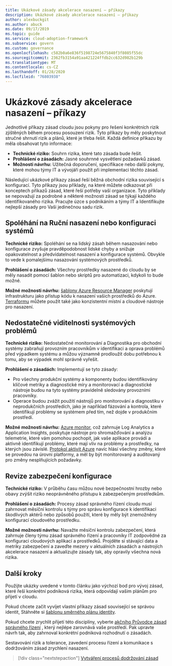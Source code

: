 ```yaml
---
title: Ukázkové zásady akcelerace nasazení – příkazy
description: Ukázkové zásady akcelerace nasazení – příkazy
author: alexbuckgit
ms.author: abuck
ms.date: 09/17/2019
ms.topic: guide
ms.service: cloud-adoption-framework
ms.subservice: govern
ms.custom: governance
ms.openlocfilehash: c582b0a6e836f5198724e5675840f3f8085f55dc
ms.sourcegitcommit: 2362fb3154a91aa421224ffdb2cc632d982b129b
ms.translationtype: MT
ms.contentlocale: cs-CZ
ms.lasthandoff: 01/28/2020
ms.locfileid: "76803938"
---
```

# <a name="deployment-acceleration-sample-policy-statements"></a>Ukázkové zásady akcelerace nasazení – příkazy

Jednotlivé příkazy zásad cloudu jsou pokyny pro řešení konkrétních rizik zjištěných během procesu posouzení rizik. Tyto příkazy by měly poskytnout stručné shrnutí rizik a plánů, které je třeba řešit. Každá definice příkazu by měla obsahovat tyto informace:

- **Technické riziko:** Souhrn rizika, které tato zásada bude řešit.
- **Prohlášení o zásadách:** Jasné souhrnné vysvětlení požadavků zásad.
- **Možnosti návrhu:** Užitečná doporučení, specifikace nebo další pokyny, které mohou týmy IT a vývojáři použít při implementaci těchto zásad.

Následující ukázkové příkazy zásad řeší běžná obchodní rizika související s konfigurací. Tyto příkazy jsou příklady, na které můžete odkazovat při konceptech příkazů zásad, které řeší potřeby vaší organizace. Tyto příklady se nepovažují za podrobné a některé možnosti zásad se týkají každého identifikovaného rizika. Pracujte úzce s podnikáním a týmy IT a Identifikujte nejlepší zásady pro Vaši jedinečnou sadu rizik.

## <a name="reliance-on-manual-deployment-or-configuration-of-systems"></a>Spoléhání na Ruční nasazení nebo konfiguraci systémů

**Technické riziko:** Spoléhání se na lidský zásah během nasazování nebo konfigurace zvyšuje pravděpodobnost lidské chyby a snižuje opakovatelnost a předvídatelnost nasazení a konfigurace systémů. Obvykle to vede k pomalejšímu nasazování systémových prostředků.

**Prohlášení o zásadách:** Všechny prostředky nasazené do cloudu by se měly nasadit pomocí šablon nebo skriptů pro automatizaci, kdykoli to bude možné.

**Možné možnosti návrhu:** [šablony Azure Resource Manager](https://docs.microsoft.com/azure/azure-resource-manager/template-deployment-overview) poskytují infrastrukturu jako přístup kódu k nasazení vašich prostředků do Azure. [Terraformu](https://docs.microsoft.com/azure/terraform/terraform-overview) můžete použít také jako konzistentní místní a cloudové nástroje pro nasazení.

## <a name="lack-of-visibility-into-system-issues"></a>Nedostatečné viditelnosti systémových problémů

**Technické riziko:** Nedostatečné monitorování a Diagnostika pro obchodní systémy zabraňují provozním pracovníkům v identifikaci a oprava problémů před výpadkem systému a můžou významně prodloužit dobu potřebnou k tomu, aby se výpadek mohl správně vyřešit.

**Prohlášení o zásadách:** Implementují se tyto zásady:

- Pro všechny produkční systémy a komponenty budou identifikovány klíčové metriky a diagnostické míry a monitorovací a diagnostické nástroje budou na tyto systémy pravidelně sledovány provozními pracovníky.
- Operace budou zvážit použití nástrojů pro monitorování a diagnostiku v neprodukčních prostředích, jako je například fázování a kontrola, které identifikují problémy se systémem před tím, než dojde v produkčním prostředí.

**Možné možnosti návrhu:** [Azure monitor](https://docs.microsoft.com/azure/azure-monitor), což zahrnuje Log Analytics a Application Insights, poskytuje nástroje pro shromažďování a analýzu telemetrie, které vám pomohou pochopit, jak vaše aplikace provádí a aktivně identifikují problémy, které mají vliv na problémy a prostředky, na kterých jsou závislé. [Protokol aktivit Azure](https://docs.microsoft.com/azure/azure-monitor/platform/activity-logs-overview) navíc hlásí všechny změny, které se provedou na úrovni platformy, a měl by být monitorovaný a auditovaný pro změny nesplňujících požadavky.

## <a name="configuration-security-reviews"></a>Revize zabezpečení konfigurace

**Technické riziko:** V průběhu času můžou nové bezpečnostní hrozby nebo obavy zvýšit riziko neoprávněného přístupu k zabezpečeným prostředkům.

**Prohlášení o zásadách:** Procesy zásad správného řízení cloudu musí zahrnovat měsíční kontrolu s týmy pro správu konfigurace k identifikaci škodlivých aktérů nebo způsobů použití, které by měly být znemožněny konfigurací cloudového prostředku.

**Možné možnosti návrhu:** Navažte měsíční kontrolu zabezpečení, která zahrnuje členy týmu zásad správného řízení a pracovníky IT zodpovědné za konfiguraci cloudových aplikací a prostředků. Projděte si stávající data a metriky zabezpečení a zaveďte mezery v aktuálních zásadách a nástrojích akcelerace nasazení a aktualizujte zásady tak, aby opravily všechna nová rizika.

## <a name="next-steps"></a>Další kroky

Použijte ukázky uvedené v tomto článku jako výchozí bod pro vývoj zásad, které řeší konkrétní podniková rizika, která odpovídají vašim plánům pro přijetí v cloudu.

Pokud chcete začít vyvíjet vlastní příkazy zásad související se správou identit, Stáhněte si [šablonu směrného plánu identity](../identity-baseline/template.md).

Pokud chcete zrychlit přijetí této disciplíny, vyberte [akčního Průvodce zásad správného řízení](../guides/index.md) , který nejlépe zarovnává vaše prostředí. Pak upravte návrh tak, aby zahrnoval konkrétní podniková rozhodnutí o zásadách.

Sestavování rizik a tolerance, zavedení procesu řízení a komunikace s dodržováním zásad zrychlení nasazení.

> [!div class="nextstepaction"]
> [Vytváření procesů dodržování zásad](./compliance-processes.md)
